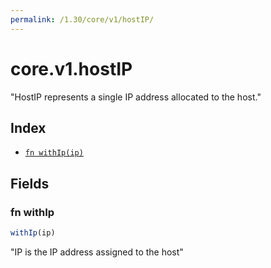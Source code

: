 ```yaml
---
permalink: /1.30/core/v1/hostIP/
---
```


# core.v1.hostIP

"HostIP represents a single IP address allocated to the host."

## Index

* [`fn withIp(ip)`](#fn-withip)

## Fields

### fn withIp

```ts
withIp(ip)
```

"IP is the IP address assigned to the host"